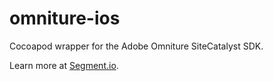 omniture-ios
============

Cocoapod wrapper for the Adobe Omniture SiteCatalyst SDK.

Learn more at [Segment.io](https://segment.io/integrations/omniture).
